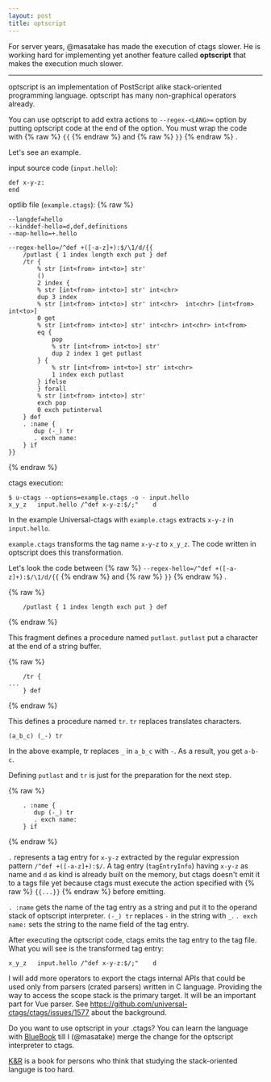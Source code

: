 ```yaml
---
layout: post
title: optscript
---
```


For server years, @masatake has made the execution of ctags slower.
He is working hard for implementing yet another feature called
**optscript** that makes the execution much slower.

---

optscript is an implementation of PostScript alike stack-oriented
programming language. optscript has many non-graphical operators
already.

You can use optscript to add extra actions to `--regex-<LANG>=`
option by putting optscript code at the end of the option. You
must wrap the code with 
{% raw %}
`{{`
{% endraw %}
and 
{% raw %}
`}}`
{% endraw %}
.

Let's see an example.

input source code (`input.hello`):
```
def x-y-z:
end
```

optlib file (`example.ctags`):
{% raw %}
```
--langdef=hello
--kinddef-hello=d,def,definitions
--map-hello=+.hello

--regex-hello=/^def +([-a-z]+):$/\1/d/{{
	/putlast { 1 index length exch put } def
	/tr {
	    % str [int<from> int<to>] str'
	    ()
	    2 index {
		% str [int<from> int<to>] str' int<chr>
		dup 3 index
		% str [int<from> int<to>] str' int<chr>  int<chr> [int<from> int<to>]
		0 get
		% str [int<from> int<to>] str' int<chr> int<chr> int<from>
		eq {
		    pop
		    % str [int<from> int<to>] str'
		    dup 2 index 1 get putlast
		} {
		    % str [int<from> int<to>] str' int<chr>
		    1 index exch putlast
		} ifelse
	    } forall
	    % str [int<from> int<to>] str'
	    exch pop
	    0 exch putinterval
	} def
	. :name {
	   dup (-_) tr
	   . exch name:
	} if
}}
```
{% endraw %}

ctags execution:
```
$ u-ctags --options=example.ctags -o - input.hello
x_y_z	input.hello	/^def x-y-z:$/;"	d
```

In the example Universal-ctags with `example.ctags` extracts
`x-y-z` in `input.hello`.

`example.ctags` transforms the tag name `x-y-z` to `x_y_z`.
The code written in optscript does this transformation.

Let's look the code between 
{% raw %}
`--regex-hello=/^def +([-a-z]+):$/\1/d/{{`
{% endraw %}
and 
{% raw %}
`}}`
{% endraw %}
.

{% raw %}
```
	/putlast { 1 index length exch put } def
```
{% endraw %}

This fragment defines a procedure named `putlast`.
`putlast` put a character at the end of a string buffer.

{% raw %}
```
	/tr {
...
	} def
```
{% endraw %}

This defines a procedure named `tr`.
`tr` replaces translates characters.

```
(a_b_c) (_-) tr
```

In the above example, tr replaces `_` in `a_b_c` with
`-`. As a result, you get `a-b-c`.

Defining `putlast` and `tr` is just for the preparation
for the next step.

{% raw %}
```
	. :name {
	   dup (-_) tr
	   . exch name:
	} if
```
{% endraw %}

`.` represents a tag entry for `x-y-z` extracted by the
regular expression pattern `/^def +([-a-z]+):$/`.  A tag entry
(`tagEntryInfo`) having `x-y-z` as name and `d` as kind is already
built on the memory, but ctags doesn't emit it to a tags file yet because
ctags must execute the action specified with 
{% raw %}
`{{...}}`
{% endraw %}
before
emitting.

`. :name` gets the name of the tag entry as a string and
put it to the operand stack of optscript interpreter.
`(-_) tr` replaces `-` in the string with `_`. `. exch name:` sets
the string to the name field of the tag entry.

After executing the optscript code, ctags emits the tag entry to the tag file.
What you will see is the transformed tag entry:

```
x_y_z	input.hello	/^def x-y-z:$/;"	d
```

I will add more operators to export the ctags internal APIs that could
be used only from parsers (crated parsers) written in C language.
Providing the way to access the scope stack is the primary target. It will
be an important part for Vue parser.
See https://github.com/universal-ctags/ctags/issues/1577 about the background.

Do you want to use optscript in your .ctags?  You can learn the language with
[BlueBook](https://www.amazon.com/PostScript-Language-Tutorial-Cookbook-Systems/dp/0201101793)
till I (@masatake) merge the change for the optscript interpreter to ctags.

[K&R](https://www.amazon.com/Programming-Language-2nd-Brian-Kernighan/dp/0131103628)
is a book for persons who think that studying the stack-oriented
languge is too hard.

